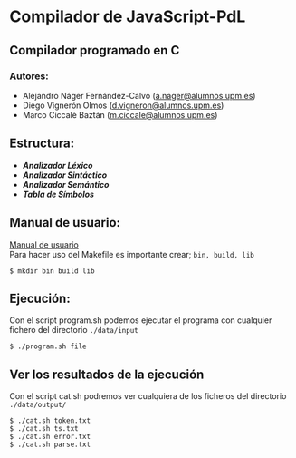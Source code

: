 # Compilador de JavaScript-PdL

## Compilador programado en C

### Autores:
- Alejandro Náger Fernández-Calvo (a.nager@alumnos.upm.es)
- Diego Vignerón Olmos (d.vigneron@alumnos.upm.es)
- Marco Ciccalè Baztán (m.ciccale@alumnos.upm.es)

## Estructura:
- ***Analizador Léxico***
- ***Analizador Sintáctico***
- ***Analizador Semántico***
- ***Tabla de Símbolos***

## Manual de usuario:
[Manual de usuario](/docs/TS2006%20-%20Manual%20de%20usuario.pdf)  
Para hacer uso del Makefile es importante crear; `bin, build, lib`
```
$ mkdir bin build lib
```

## Ejecución:
Con el script program.sh podemos ejecutar el programa con cualquier fichero del directorio `./data/input`
```
$ ./program.sh file
```
## Ver los resultados de la ejecución
Con el script cat.sh podremos ver cualquiera de los ficheros del directorio `./data/output/`
```
$ ./cat.sh token.txt
$ ./cat.sh ts.txt
$ ./cat.sh error.txt
$ ./cat.sh parse.txt
```
